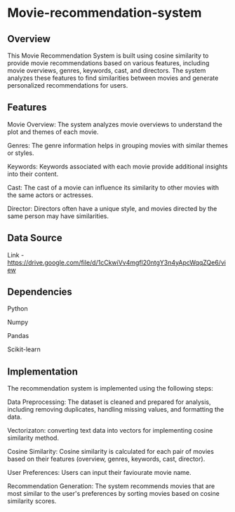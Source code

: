 # Movie-recommendation-system
## Overview
This Movie Recommendation System is built using cosine similarity to provide movie recommendations based on various features, including movie overviews, genres, keywords, cast, and directors. The system analyzes these features to find similarities between movies and generate personalized recommendations for users.

## Features
Movie Overview: The system analyzes movie overviews to understand the plot and themes of each movie.

Genres: The genre information helps in grouping movies with similar themes or styles.

Keywords: Keywords associated with each movie provide additional insights into their content.

Cast: The cast of a movie can influence its similarity to other movies with the same actors or actresses.

Director: Directors often have a unique style, and movies directed by the same person may have similarities.

## Data Source
Link - https://drive.google.com/file/d/1cCkwiVv4mgfl20ntgY3n4yApcWqqZQe6/view

## Dependencies
Python

Numpy

Pandas

Scikit-learn

## Implementation
The recommendation system is implemented using the following steps:

Data Preprocessing: The dataset is cleaned and prepared for analysis, including removing duplicates, handling missing values, and formatting the data.

Vectorizaton: converting text data into vectors for implementing cosine similarity method.

Cosine Similarity: Cosine similarity is calculated for each pair of movies based on their features (overview, genres, keywords, cast, director).

User Preferences: Users can input their faviourate movie name.

Recommendation Generation: The system recommends movies that are most similar to the user's preferences by sorting movies based on cosine similarity scores.
